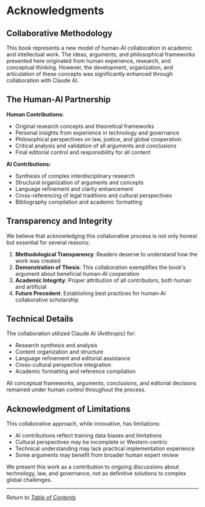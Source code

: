# Acknowledgments

## Collaborative Methodology

This book represents a new model of human-AI collaboration in academic and intellectual work. The ideas, arguments, and philosophical frameworks presented here originated from human experience, research, and conceptual thinking. However, the development, organization, and articulation of these concepts was significantly enhanced through collaboration with Claude AI.

## The Human-AI Partnership

**Human Contributions:**
- Original research concepts and theoretical frameworks
- Personal insights from experience in technology and governance
- Philosophical perspectives on law, justice, and global cooperation
- Critical analysis and validation of all arguments and conclusions
- Final editorial control and responsibility for all content

**AI Contributions:**
- Synthesis of complex interdisciplinary research
- Structural organization of arguments and concepts
- Language refinement and clarity enhancement
- Cross-referencing of legal traditions and cultural perspectives
- Bibliography compilation and academic formatting

## Transparency and Integrity

We believe that acknowledging this collaborative process is not only honest but essential for several reasons:

1. **Methodological Transparency**: Readers deserve to understand how the work was created
2. **Demonstration of Thesis**: This collaboration exemplifies the book's argument about beneficial human-AI cooperation
3. **Academic Integrity**: Proper attribution of all contributors, both human and artificial
4. **Future Precedent**: Establishing best practices for human-AI collaborative scholarship

## Technical Details

The collaboration utilized Claude AI (Anthropic) for:
- Research synthesis and analysis
- Content organization and structure
- Language refinement and editorial assistance
- Cross-cultural perspective integration
- Academic formatting and reference compilation

All conceptual frameworks, arguments, conclusions, and editorial decisions remained under human control throughout the process.

## Acknowledgment of Limitations

This collaborative approach, while innovative, has limitations:
- AI contributions reflect training data biases and limitations
- Cultural perspectives may be incomplete or Western-centric
- Technical understanding may lack practical implementation experience
- Some arguments may benefit from broader human expert review

We present this work as a contribution to ongoing discussions about technology, law, and governance, not as definitive solutions to complex global challenges.

---

*Return to [Table of Contents](SUMMARY.md)* 